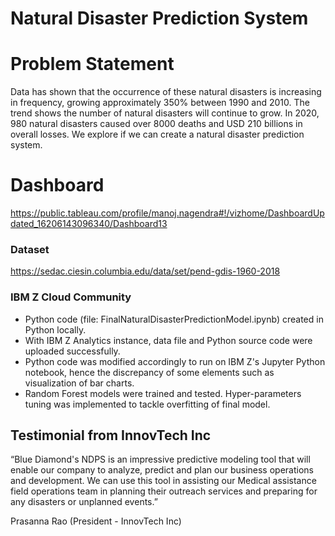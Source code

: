 # Natural Disaster Prediction System


# Problem Statement
Data has shown that the occurrence of these natural disasters is increasing in frequency, growing approximately 350% between 1990 and 2010. 
The trend shows the number of natural disasters will continue to grow. In 2020, 980 natural disasters caused over 8000 deaths and USD 210 billions in overall losses. We explore if we can create a natural disaster prediction system. 



# Dashboard
https://public.tableau.com/profile/manoj.nagendra#!/vizhome/DashboardUpdated_16206143096340/Dashboard13


### Dataset
https://sedac.ciesin.columbia.edu/data/set/pend-gdis-1960-2018

### IBM Z Cloud Community
* Python code (file: FinalNaturalDisasterPredictionModel.ipynb) created in Python locally. 
* With IBM Z Analytics instance, data file and Python source code were uploaded successfully. 
* Python code was modified accordingly to run on IBM Z's Jupyter Python notebook, hence the discrepancy of some elements such as visualization of bar charts. 
* Random Forest models were trained and tested. Hyper-parameters tuning was implemented to tackle overfitting of final model. 


## Testimonial from InnovTech Inc

“Blue Diamond's NDPS is an impressive predictive modeling tool that will enable our company to analyze, predict and plan our business operations and development. We can use this tool in assisting our Medical assistance field operations team in planning their outreach services and preparing for any disasters or unplanned events.”

Prasanna Rao (President - InnovTech Inc)
